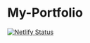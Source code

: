 # My-Portfolio
[![Netlify Status](https://api.netlify.com/api/v1/badges/d520d587-b302-455d-a703-68749263f53e/deploy-status)](https://app.netlify.com/sites/indrakumarkannan/deploys)
